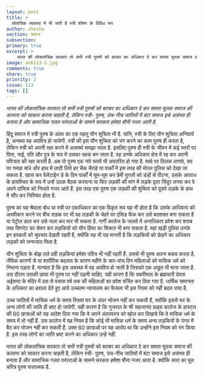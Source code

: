 ```yaml
---
layout: post
title: >
  लोतांत्रिक व्यवस्था में भी जारी है स्त्री शोषण के विविध रूप
author: shesha
section: समाज
subsection:
primary: true
excerpt: >
    भारत की लोकतांत्रिक सरकार तो सभी स्त्री पुरुषों को बराबर का अधिकार दे कर समता मूलक समाज की कल्पना को साकार करना चाहती है, लेकिन स्त्री- पुरुष, उंच-नीच जातियों में बंटा समाज इसे असंभव ही बनाता है और सामाजिक गलत परंपराओं के सामने सरकार हमेशा बौनी नजर आती है.
image: ank113-2.jpg
comments: true
share: true
priority: 2
issue: 113
tags: []
---
```

*भारत की लोकतांत्रिक सरकार तो सभी स्त्री पुरुषों को बराबर का अधिकार दे कर समता मूलक समाज की कल्पना को साकार करना चाहती है, लेकिन स्त्री- पुरुष, उंच-नीच जातियों में बंटा समाज इसे असंभव ही बनाता है और सामाजिक गलत परंपराओं के सामने सरकार हमेशा बौनी नजर आती है.*

हिंदू समाज में स्त्री पुरुष के अंतर का एक पहलू यौन शुचिता भी है. यानि, स्त्री के लिए यौन शुचिता अनिवार्य है, अन्यथा वह अपवित्र हो जायेगी. स्त्री की इस यौन शुचिता को भंग करने का काम पुरुष ही करता है, लेकिन स्त्री को अपनी रक्षा करने में असमर्थ समझा जाता है. इसलिए पुरुष ही स्त्री के जीवन में कई स्तरों पर पिता, भाई, पति और पुत्र के रूप में उसका रक्षक बन जाता है. वह उनके अधिकार क्षेत्र में रह कर अपनी पवित्रता की रक्षा करती है. अब तो पुरुष एक नये रूपमें भी अवतरित हो गया है. माथे पर तिलक लगाये, सर पर गमछा बांधे और हाथ में लाठी लिये हर चैक चैराहे या पार्कों में इस तरह की मोरल पुलिस को देखा जा सकता है. खास कर वेलेंटाईन डे के दिन पार्कों में घूम-घूम कर प्रेमी युगलों को डंडों से पीटना, उसके अपराध के प्रायश्चित के रूप में उन्हें उठक बैठक करवाना या फिर लड़की की मांग में लड़के द्वारा सिंदूर लगवा कर वे अपने दायित्व को निभाते नजर आते हैं. इस तरह एक पुरुष एक लड़की की शुचिता को दूसरे लड़के के हाथ में सौंप कर निश्चिंत होता है.

पुरुष का यह श्रेष्ठता बोध या स्त्री पर एकाधिकार का एक विकृत रूप यह भी होता है कि उसके आधिपत्य को अस्वीकार करने पर बीच सड़क पर भी वह लड़की के चेहरे पर एसिड फेंक कर उसे बदशक्ल बना सकता है या पेट्रोल डाल कर उसे जला कर मार भी सकता है. गार्गी कालेज के जलसे में अनाधिकार प्रवेश कर शराब तथा सिगरेट का सेवन कर लड़कियों को यौन हिंसा का शिकार भी बना सकता है. वहां खड़ी पुलिस उनके इन हरकतों को चुपचाप देखती रहती है, क्योंकि वह भी यह मानती है कि लड़कियों को छेड़ने का अधिकार लड़कों को जन्मजात मिला है.

यौन शुचिता के बोझ तले दबी लड़कियां हमेशा पवित्र भी नहीं रहती हैं. उससे भी पुरुष अपना बचाव करता है. जैविक कारणों से या शारीरिक बदलाव के कारण महीने के चार-पांच दिन महिलाओं को मासिक धर्म को निभाना पड़ता है. मान्यता है कि इस अवस्था में वह अपवित्र हो जाती है जिसको एक अछूत भी माना जाता है. उस दौरान उसकी छाया भी पुरुष पर नहीं पड़नी चाहिए. यही कारण है कि सबरीमला के ब्रह्मचारी देवता अईयप्पा के मंदिर में दस से पचास वर्ष तक की महिलाओं का प्रवेश वर्जित कर दिया गया है. धार्मिक समानता के अधिकार का हवाला देते हुए आये उच्चतम न्यायालय का फैसला भी इस नियम को नहीं बदल पाया है.

उच्च जातियों में मासिक धर्म के समय स्त्रियां घर के अंदर भोजन नहीं कर सकती हैं, क्योंकि इससे घर के अन्य लोगों की जाति ही भ्रष्ट हो जायेगी. यही कारण है कि गुजरात के श्री सहजानंद ग्रल्र्स कालेज के हास्टल की 60 छात्राओं को यह आदेश दिया गया कि वे अपने अंतरवस्त्र को खोल कर दिखाये कि वे मासिक धर्म के समय में तो नहीं हैं. उस कालेज में यह नियम है कि कोई भी मासिक धर्म के समय अन्य लड़कियों के पंगत में बैठ कर भोजन नहीं कर सकती हैं. उक्त 60 छात्राओं पर यह आरोप था कि उन्होंने इस नियम को भंग किया है. इस तरह लोगों का जाति भ्रष्ट करने का अधिकार उन्हें नहीं.

भारत की लोकतांत्रिक सरकार तो सभी स्त्री पुरुषों को बराबर का अधिकार दे कर समता मूलक समाज की कल्पना को साकार करना चाहती है, लेकिन स्त्री- पुरुष, उंच-नीच जातियों में बंटा समाज इसे असंभव ही बनाता है और सामाजिक गलत परंपराओं के सामने सरकार हमेशा बौना नजर आता है. क्योंकि सत्ता का मूल चरित्र पुरुष सत्तात्मक है.
